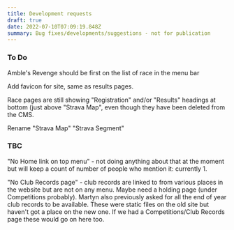 ```yaml
---
title: Development requests
draft: true
date: 2022-07-10T07:09:19.848Z
summary: Bug fixes/developments/suggestions - not for publication
---
```

### To Do

Amble's Revenge should be first on the list of race in the menu bar

Add favicon for site, same as results pages.

Race pages are still showing "Registration" and/or "Results" headings at bottom (just above "Strava Map", even though they have been deleted from the CMS.

Rename "Strava Map" "Strava Segment"

### TBC

"No Home link on top menu" - not doing anything about that at the moment but will keep a count of number of people who mention it: currently 1.

"No Club Records page" - club records are linked to from various places in the website but are not on any menu. Maybe need a holding page (under Competitions probably).  Martyn also previously asked for all the end of year club records to be available. These were static files on the old site but haven't got a place on the new one. If we had a Competitions/Club Records page these would go on here too.






